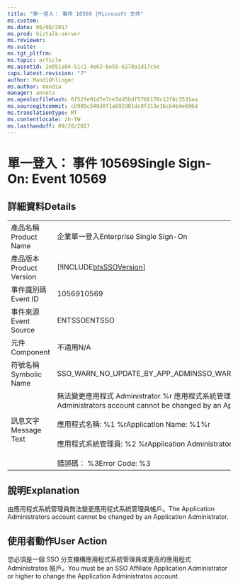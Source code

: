 ```yaml
---
title: "單一登入： 事件 10569 |Microsoft 文件"
ms.custom: 
ms.date: 06/08/2017
ms.prod: biztalk-server
ms.reviewer: 
ms.suite: 
ms.tgt_pltfrm: 
ms.topic: article
ms.assetid: 2e051a84-51c1-4e63-be55-6278a1d17c5e
caps.latest.revision: "7"
author: MandiOhlinger
ms.author: mandia
manager: anneta
ms.openlocfilehash: 6f52fe91d7e7ce74d5bdf5766178c12f8c3531aa
ms.sourcegitcommit: cb908c540d8f1a692d01dc8f313e16cb4b4e696d
ms.translationtype: MT
ms.contentlocale: zh-TW
ms.lasthandoff: 09/20/2017
---
```

# <a name="single-sign-on-event-10569"></a><span data-ttu-id="9382b-102">單一登入： 事件 10569</span><span class="sxs-lookup"><span data-stu-id="9382b-102">Single Sign-On: Event 10569</span></span>
## <a name="details"></a><span data-ttu-id="9382b-103">詳細資料</span><span class="sxs-lookup"><span data-stu-id="9382b-103">Details</span></span>  
  
|||  
|-|-|  
|<span data-ttu-id="9382b-104">產品名稱</span><span class="sxs-lookup"><span data-stu-id="9382b-104">Product Name</span></span>|<span data-ttu-id="9382b-105">企業單一登入</span><span class="sxs-lookup"><span data-stu-id="9382b-105">Enterprise Single Sign-On</span></span>|  
|<span data-ttu-id="9382b-106">產品版本</span><span class="sxs-lookup"><span data-stu-id="9382b-106">Product Version</span></span>|[!INCLUDE[btsSSOVersion](../includes/btsssoversion-md.md)]|  
|<span data-ttu-id="9382b-107">事件識別碼</span><span class="sxs-lookup"><span data-stu-id="9382b-107">Event ID</span></span>|<span data-ttu-id="9382b-108">10569</span><span class="sxs-lookup"><span data-stu-id="9382b-108">10569</span></span>|  
|<span data-ttu-id="9382b-109">事件來源</span><span class="sxs-lookup"><span data-stu-id="9382b-109">Event Source</span></span>|<span data-ttu-id="9382b-110">ENTSSO</span><span class="sxs-lookup"><span data-stu-id="9382b-110">ENTSSO</span></span>|  
|<span data-ttu-id="9382b-111">元件</span><span class="sxs-lookup"><span data-stu-id="9382b-111">Component</span></span>|<span data-ttu-id="9382b-112">不適用</span><span class="sxs-lookup"><span data-stu-id="9382b-112">N/A</span></span>|  
|<span data-ttu-id="9382b-113">符號名稱</span><span class="sxs-lookup"><span data-stu-id="9382b-113">Symbolic Name</span></span>|<span data-ttu-id="9382b-114">SSO_WARN_NO_UPDATE_BY_APP_ADMIN</span><span class="sxs-lookup"><span data-stu-id="9382b-114">SSO_WARN_NO_UPDATE_BY_APP_ADMIN</span></span>|  
|<span data-ttu-id="9382b-115">訊息文字</span><span class="sxs-lookup"><span data-stu-id="9382b-115">Message Text</span></span>|<span data-ttu-id="9382b-116">無法變更應用程式 Administrator.%r 應用程式系統管理員帳戶</span><span class="sxs-lookup"><span data-stu-id="9382b-116">The Application Administrators account cannot be changed by an Application Administrator.%r</span></span><br /><br /> <span data-ttu-id="9382b-117">應用程式名稱: %1 %r</span><span class="sxs-lookup"><span data-stu-id="9382b-117">Application Name: %1%r</span></span><br /><br /> <span data-ttu-id="9382b-118">應用程式系統管理員: %2 %r</span><span class="sxs-lookup"><span data-stu-id="9382b-118">Application Administrators: %2%r</span></span><br /><br /> <span data-ttu-id="9382b-119">錯誤碼： %3</span><span class="sxs-lookup"><span data-stu-id="9382b-119">Error Code: %3</span></span>|  
  
## <a name="explanation"></a><span data-ttu-id="9382b-120">說明</span><span class="sxs-lookup"><span data-stu-id="9382b-120">Explanation</span></span>  
 <span data-ttu-id="9382b-121">由應用程式系統管理員無法變更應用程式系統管理員帳戶。</span><span class="sxs-lookup"><span data-stu-id="9382b-121">The Application Administrators account cannot be changed by an Application Administrator.</span></span>  
  
## <a name="user-action"></a><span data-ttu-id="9382b-122">使用者動作</span><span class="sxs-lookup"><span data-stu-id="9382b-122">User Action</span></span>  
 <span data-ttu-id="9382b-123">您必須是一個 SSO 分支機構應用程式系統管理員或更高的應用程式 Administratos 帳戶。</span><span class="sxs-lookup"><span data-stu-id="9382b-123">You must be an SSO Affiliate Application Administrator or higher to change the Application Administratos account.</span></span>